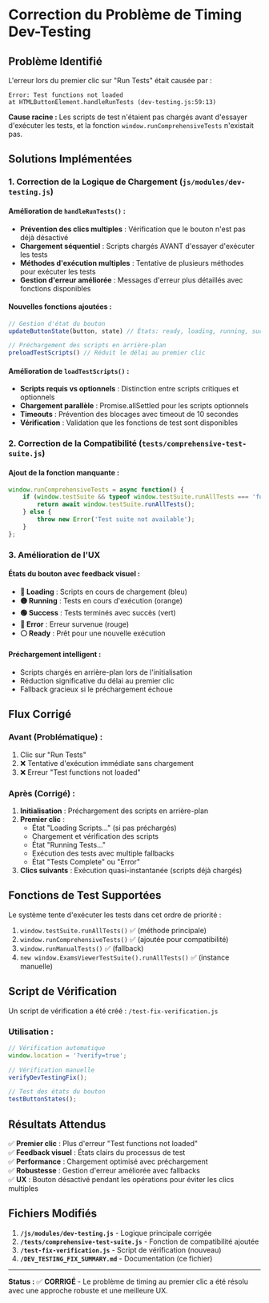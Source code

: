 # Correction du Problème de Timing Dev-Testing

## Problème Identifié

L'erreur lors du premier clic sur "Run Tests" était causée par :

```
Error: Test functions not loaded
at HTMLButtonElement.handleRunTests (dev-testing.js:59:13)
```

**Cause racine :** Les scripts de test n'étaient pas chargés avant d'essayer d'exécuter les tests, et la fonction `window.runComprehensiveTests` n'existait pas.

## Solutions Implémentées

### 1. **Correction de la Logique de Chargement** (`js/modules/dev-testing.js`)

#### Amélioration de `handleRunTests()` :
- **Prévention des clics multiples** : Vérification que le bouton n'est pas déjà désactivé
- **Chargement séquentiel** : Scripts chargés AVANT d'essayer d'exécuter les tests
- **Méthodes d'exécution multiples** : Tentative de plusieurs méthodes pour exécuter les tests
- **Gestion d'erreur améliorée** : Messages d'erreur plus détaillés avec fonctions disponibles

#### Nouvelles fonctions ajoutées :
```javascript
// Gestion d'état du bouton
updateButtonState(button, state) // États: ready, loading, running, success, error

// Préchargement des scripts en arrière-plan
preloadTestScripts() // Réduit le délai au premier clic
```

#### Amélioration de `loadTestScripts()` :
- **Scripts requis vs optionnels** : Distinction entre scripts critiques et optionnels
- **Chargement parallèle** : Promise.allSettled pour les scripts optionnels
- **Timeouts** : Prévention des blocages avec timeout de 10 secondes
- **Vérification** : Validation que les fonctions de test sont disponibles

### 2. **Correction de la Compatibilité** (`tests/comprehensive-test-suite.js`)

#### Ajout de la fonction manquante :
```javascript
window.runComprehensiveTests = async function() {
    if (window.testSuite && typeof window.testSuite.runAllTests === 'function') {
        return await window.testSuite.runAllTests();
    } else {
        throw new Error('Test suite not available');
    }
};
```

### 3. **Amélioration de l'UX**

#### États du bouton avec feedback visuel :
- **🔵 Loading** : Scripts en cours de chargement (bleu)
- **🟡 Running** : Tests en cours d'exécution (orange)
- **🟢 Success** : Tests terminés avec succès (vert)
- **🔴 Error** : Erreur survenue (rouge)
- **⚪ Ready** : Prêt pour une nouvelle exécution

#### Préchargement intelligent :
- Scripts chargés en arrière-plan lors de l'initialisation
- Réduction significative du délai au premier clic
- Fallback gracieux si le préchargement échoue

## Flux Corrigé

### Avant (Problématique) :
1. Clic sur "Run Tests"
2. ❌ Tentative d'exécution immédiate sans chargement
3. ❌ Erreur "Test functions not loaded"

### Après (Corrigé) :
1. **Initialisation** : Préchargement des scripts en arrière-plan
2. **Premier clic** : 
   - État "Loading Scripts..." (si pas préchargés)
   - Chargement et vérification des scripts
   - État "Running Tests..."
   - Exécution des tests avec multiple fallbacks
   - État "Tests Complete" ou "Error"
3. **Clics suivants** : Exécution quasi-instantanée (scripts déjà chargés)

## Fonctions de Test Supportées

Le système tente d'exécuter les tests dans cet ordre de priorité :

1. `window.testSuite.runAllTests()` ✅ (méthode principale)
2. `window.runComprehensiveTests()` ✅ (ajoutée pour compatibilité)
3. `window.runManualTests()` ✅ (fallback)
4. `new window.ExamsViewerTestSuite().runAllTests()` ✅ (instance manuelle)

## Script de Vérification

Un script de vérification a été créé : `/test-fix-verification.js`

### Utilisation :
```javascript
// Vérification automatique
window.location = '?verify=true';

// Vérification manuelle
verifyDevTestingFix();

// Test des états du bouton
testButtonStates();
```

## Résultats Attendus

✅ **Premier clic** : Plus d'erreur "Test functions not loaded"  
✅ **Feedback visuel** : États clairs du processus de test  
✅ **Performance** : Chargement optimisé avec préchargement  
✅ **Robustesse** : Gestion d'erreur améliorée avec fallbacks  
✅ **UX** : Bouton désactivé pendant les opérations pour éviter les clics multiples  

## Fichiers Modifiés

1. **`/js/modules/dev-testing.js`** - Logique principale corrigée
2. **`/tests/comprehensive-test-suite.js`** - Fonction de compatibilité ajoutée
3. **`/test-fix-verification.js`** - Script de vérification (nouveau)
4. **`/DEV_TESTING_FIX_SUMMARY.md`** - Documentation (ce fichier)

---

**Status :** ✅ **CORRIGÉ** - Le problème de timing au premier clic a été résolu avec une approche robuste et une meilleure UX.